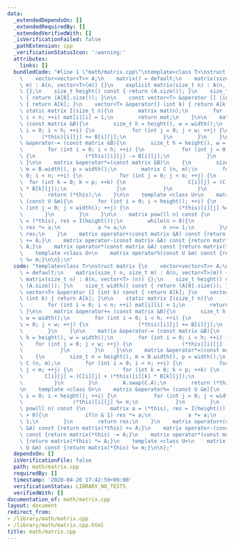 ```yaml
---
data:
  _extendedDependsOn: []
  _extendedRequiredBy: []
  _extendedVerifiedWith: []
  _isVerificationFailed: false
  _pathExtension: cpp
  _verificationStatusIcon: ':warning:'
  attributes:
    links: []
  bundledCode: "#line 1 \"math/matrix.cpp\"\ntemplate<class T>\nstruct matrix {\n\
    \    vector<vector<T>> A;\n    matrix() = default;\n    matrix(size_t n, size_t\
    \ m) : A(n, vector<T>(m)) {}\n    explicit matrix(size_t n) : A(n, vector<T> (n))\
    \ {};\n    size_t height() const { return (A.size()); }\n    size_t width() const\
    \ { return (A[0].size()); }\n\n    const vector<T> &operator [] (int k) const\
    \ { return A[k]; }\n    vector<T> &operator[] (int k) { return A[k]; }\n\n   \
    \ static matrix I(size_t n){\n        matrix mat(n);\n        for (int i = 0;\
    \ i < n; ++i) mat[i][i] = 1;\n        return mat;\n    }\n\n    matrix &operator+=\
    \ (const matrix &B){\n        size_t h = height(), w = width();\n        for (int\
    \ i = 0; i < h; ++i) {\n            for (int j = 0; j < w; ++j) {\n          \
    \      (*this)[i][j] += B[i][j];\n            }\n        }\n    }\n\n    matrix\
    \ &operator-= (const matrix &B){\n        size_t h = height(), w = width();\n\
    \        for (int i = 0; i < h; ++i) {\n            for (int j = 0; j < w; ++j)\
    \ {\n                (*this)[i][j] -= B[i][j];\n            }\n        }\n   \
    \ }\n\n    matrix &operator*=(const matrix &B)\n    {\n        size_t n = height(),\
    \ m = B.width(), p = width();\n        matrix C (n, m);\n        for (int i =\
    \ 0; i < n; ++i) {\n            for (int j = 0; j < m; ++j) {\n              \
    \  for (int k = 0; k < p; ++k) {\n                    C[i][j] = (C[i][j] + (*this)[i][k]\
    \ * B[k][j]);\n                }\n            }\n        }\n        A.swap(C.A);\n\
    \        return (*this);\n    }\n\n    template <class U>\n    matrix &operator%=\
    \ (const U &m){\n        for (int i = 0; i < height(); ++i) {\n            for\
    \ (int j = 0; j < width(); ++j) {\n                (*this)[i][j] %= m;\n     \
    \       }\n        }\n    }\n\n    matrix pow(ll n) const {\n        matrix a\
    \ = (*this), res = I(height());\n        while(n > 0){\n            if(n & 1)\
    \ res *= a;\n            a *= a;\n            n >>= 1;\n        }\n        return\
    \ res;\n    }\n    matrix operator+(const matrix &A) const {return matrix(*this)\
    \ += A;}\n    matrix operator-(const matrix &A) const {return matrix(*this) -=\
    \ A;}\n    matrix operator*(const matrix &A) const {return matrix(*this) *= A;}\n\
    \    template <class U>\n    matrix operator%(const U &m) const {return matrix(*this)\
    \ %= m;}\n\n};\n"
  code: "template<class T>\nstruct matrix {\n    vector<vector<T>> A;\n    matrix()\
    \ = default;\n    matrix(size_t n, size_t m) : A(n, vector<T>(m)) {}\n    explicit\
    \ matrix(size_t n) : A(n, vector<T> (n)) {};\n    size_t height() const { return\
    \ (A.size()); }\n    size_t width() const { return (A[0].size()); }\n\n    const\
    \ vector<T> &operator [] (int k) const { return A[k]; }\n    vector<T> &operator[]\
    \ (int k) { return A[k]; }\n\n    static matrix I(size_t n){\n        matrix mat(n);\n\
    \        for (int i = 0; i < n; ++i) mat[i][i] = 1;\n        return mat;\n   \
    \ }\n\n    matrix &operator+= (const matrix &B){\n        size_t h = height(),\
    \ w = width();\n        for (int i = 0; i < h; ++i) {\n            for (int j\
    \ = 0; j < w; ++j) {\n                (*this)[i][j] += B[i][j];\n            }\n\
    \        }\n    }\n\n    matrix &operator-= (const matrix &B){\n        size_t\
    \ h = height(), w = width();\n        for (int i = 0; i < h; ++i) {\n        \
    \    for (int j = 0; j < w; ++j) {\n                (*this)[i][j] -= B[i][j];\n\
    \            }\n        }\n    }\n\n    matrix &operator*=(const matrix &B)\n\
    \    {\n        size_t n = height(), m = B.width(), p = width();\n        matrix\
    \ C (n, m);\n        for (int i = 0; i < n; ++i) {\n            for (int j = 0;\
    \ j < m; ++j) {\n                for (int k = 0; k < p; ++k) {\n             \
    \       C[i][j] = (C[i][j] + (*this)[i][k] * B[k][j]);\n                }\n  \
    \          }\n        }\n        A.swap(C.A);\n        return (*this);\n    }\n\
    \n    template <class U>\n    matrix &operator%= (const U &m){\n        for (int\
    \ i = 0; i < height(); ++i) {\n            for (int j = 0; j < width(); ++j) {\n\
    \                (*this)[i][j] %= m;\n            }\n        }\n    }\n\n    matrix\
    \ pow(ll n) const {\n        matrix a = (*this), res = I(height());\n        while(n\
    \ > 0){\n            if(n & 1) res *= a;\n            a *= a;\n            n >>=\
    \ 1;\n        }\n        return res;\n    }\n    matrix operator+(const matrix\
    \ &A) const {return matrix(*this) += A;}\n    matrix operator-(const matrix &A)\
    \ const {return matrix(*this) -= A;}\n    matrix operator*(const matrix &A) const\
    \ {return matrix(*this) *= A;}\n    template <class U>\n    matrix operator%(const\
    \ U &m) const {return matrix(*this) %= m;}\n\n};"
  dependsOn: []
  isVerificationFile: false
  path: math/matrix.cpp
  requiredBy: []
  timestamp: '2020-04-26 17:42:59+09:00'
  verificationStatus: LIBRARY_NO_TESTS
  verifiedWith: []
documentation_of: math/matrix.cpp
layout: document
redirect_from:
- /library/math/matrix.cpp
- /library/math/matrix.cpp.html
title: math/matrix.cpp
---
```

